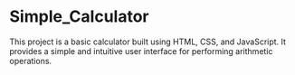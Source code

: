# Simple_Calculator
This project is a basic calculator built using HTML, CSS, and JavaScript. It provides a simple and intuitive user interface for performing arithmetic operations.
